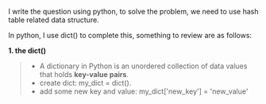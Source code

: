 I write the question using python, to solve the problem, we need to use hash table related data structure.

In python, I use dict() to complete this, something to review are  as follows:

**1.  the dict()**

>+ A dictionary in Python is an unordered collection of data values that holds **key-value pairs**.
>+ create dict: my_dict = dict().
>+ add some new key and value: my_dict['new_key'] = 'new_value'

